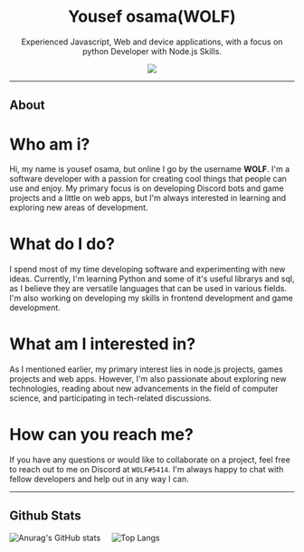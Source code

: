 <h1 align="center">Yousef osama(WOLF)</h1>
<p align="center">Experienced Javascript, Web and device applications, with a focus on python Developer with Node.js Skills.</p>
<p align="center">
<a href="https://github.com/iiBlackwolf/iiBlackwolf">
   <img src="https://forthebadge.com/images/badges/built-with-love.svg"/>
</a>
</p>

---
## About
# Who am i?
Hi, my name is yousef osama, but online I go by the username **WOLF**. I'm a software developer with a passion for creating cool things that people can use and enjoy. My primary focus is on developing Discord bots and game projects and a little on web apps, but I'm always interested in learning and exploring new areas of development.

# What do I do?
I spend most of my time developing software and experimenting with new ideas. Currently, I'm learning Python and some of it's useful librarys and sql, as I believe they are versatile languages that can be used in various fields. I'm also working on developing my skills in frontend development and game development.

# What am I interested in?
As I mentioned earlier, my primary interest lies in node.js projects, games projects and web apps. However, I'm also passionate about exploring new technologies, reading about new advancements in the field of computer science, and participating in tech-related discussions.

# How can you reach me?
If you have any questions or would like to collaborate on a project, feel free to reach out to me on Discord at `WOLF#5414`. I'm always happy to chat with fellow developers and help out in any way I can.

---

## Github Stats

<div style="display: flex; margin-bottom: 20px;" align="center">
  <img src="https://github-readme-stats.vercel.app/api?username=iiBlackwolf&show_icons=true&theme=radical" alt="Anurag's GitHub stats" style="margin-right: 20px;" />
  <img src="https://github-readme-stats.vercel.app/api/top-langs/?username=anuraghazra&layout=compact" alt="Top Langs" />
</div>

